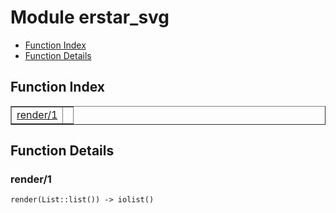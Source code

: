 

# Module erstar_svg #
* [Function Index](#index)
* [Function Details](#functions)


<a name="index"></a>

## Function Index ##


<table width="100%" border="1" cellspacing="0" cellpadding="2" summary="function index"><tr><td valign="top"><a href="#render-1">render/1</a></td><td></td></tr></table>


<a name="functions"></a>

## Function Details ##

<a name="render-1"></a>

### render/1 ###


<pre><code>render(List::list()) -&gt; iolist()</code></pre>

<br></br>



